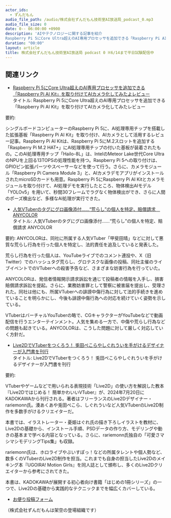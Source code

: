 ```yaml
---
actor_ids:
  - ずんだもん
audio_file_path: /audio/株式会社ずんだもん技術室AI放送局_podcast_0.mp3
audio_file_size: 0
date: 0-- 06:00:00 +0900
description: 'AIやテクノロジーに関する記事を紹介  
Raspberry Pi 5にCore Ultra超えのAI専用プロセッサを追加できる「Raspberry Pi AI Kit」を取り付けてAIカメラ化してみたよレビュー、人気VTuberのタグにグロ画像添付……“荒らし”の個人を特定、賠償請求　ANYCOLOR、Live2DでVTuberをつくろう！ 兎田ぺこらやしぐれういを手がけるデザイナーが入門書を刊行、'
duration: "00:00"
layout: article
title: 株式会社ずんだもん技術室AI放送局 podcast 0 ※6/14まで平日試験配信中
---
```


## 関連リンク


- [Raspberry Pi 5にCore Ultra超えのAI専用プロセッサを追加できる「Raspberry Pi AI Kit」を取り付けてAIカメラ化してみたよレビュー](https://gigazine.net/news/20240604-raspberry-pi-ai-kit-npu-m2/)  
タイトル: Raspberry Pi 5にCore Ultra超えのAI専用プロセッサを追加できる「Raspberry Pi AI Kit」を取り付けてAIカメラ化してみたレビュー

要約: 

シングルボードコンピューターのRaspberry Pi 5に、AI処理専用チップを搭載した拡張基板「Raspberry Pi AI Kit」を取り付け、AIカメラとして活用するレビュー記事。Raspberry Pi AI Kitは、Raspberry Pi 5にM.2スロットを追加する「Raspberry Pi M.2 HAT+」にAI処理専用チップの付いた基板が装着されたもの。このAI処理専用チップ「Hailo-8L」は、IntelのMeteor Lake世代Core UltraのNPUを上回る13TOPSの処理性能を持つ。Raspberry Pi 5への取り付けは、GPIOピン拡張パーツやスペーサーなどを使って行う。さらに、カメラモジュール「Raspberry Pi Camera Module 3」と、AIカメラデモアプリがインストールされたmicroSDカードも用意。Raspberry Pi 5にRaspberry Pi AI Kitとカメラモジュールを取り付けて、AI処理デモを実行したところ、物体検出AIモデル「YOLOv5」を用いて、秒間30フレームでラグなく物体検出ができ、さらに人間のポーズ検出など、多様なAI処理が実行できた。


- [人気VTuberのタグにグロ画像添付……“荒らし”の個人を特定、賠償請求　ANYCOLOR](https://www.itmedia.co.jp/news/articles/2406/04/news133.html)  
タイトル: 人気VTuberのタグにグロ画像添付……“荒らし”の個人を特定、賠償請求 ANYCOLOR

要約:
ANYCOLORは、同社に所属する人気VTuber「甲斐田晴」などに対して悪質な荒らし行為を行った個人を特定し、法的責任を追及していると発表した。

荒らし行為を行った個人は、YouTubeライブでのコメント連投や、X（旧Twitter）でのハッシュタグ荒らし、グロテスクな画像の投稿、同社主催のライブイベントでのVTuberへの殺害予告など、さまざまな妨害行為を行っていた。

ANYCOLORは、発信者情報開示請求訴訟を通じて投稿者の情報を入手し、損害賠償請求訴訟を提起。さらに、業務妨害罪として警察に被害届を提出し、受理された。同社は他にも、所属VTuberへの誹謗中傷行為に対して法的手続きを進めていることを明らかにし、今後も誹謗中傷行為への対応を続けていく姿勢を示している。

VTuberはバーチャルYouTuberの略で、CGキャラクターがYouTubeなどで動画配信を行うエンターテインメント。人気を集める一方で、中傷や荒らし行為などの問題も起きている。ANYCOLORは、こうした問題に対して厳しく対応していく方針だ。


- [Live2DでVTuberをつくろう！ 兎田ぺこらやしぐれういを手がけるデザイナーが入門書を刊行](https://kai-you.net/article/89760)  
タイトル: Live2DでVTuberをつくろう！ 兎田ぺこらやしぐれういを手がけるデザイナーが入門書を刊行

要約:

VTuberやゲームなどで用いられる表現技術「Live2D」の使い方を解説した教本『Live2Dではじめる！ 簡単かわいいVTuber』が、2024年7月20日にKADOKAWAから刊行される。著者はフリーランスのLive2Dデザイナー・rariemonn氏。湊あくあや兎田ぺこら、しぐれういなど人気VTuberのLive2D制作を多数手がけるクリエイターだ。

本書では、イラストレーター・憂姫はぐれ氏の描き下ろしイラストを教材に、Live2Dの基礎から、インストール手順、PSDデータの作り方、モデリングや動きの基本まで学べる内容となっている。さらに、rariemonn氏独自の「可愛さマシマシモデリングTips集」も収録。

rariemonn氏は、ホロライブやぶいすぽっ！などの所属タレントや個人勢など、数多くのVTuberのLive2D制作を担当。これまでも自身の担当したLive2Dのメイキング本『UGOIRA! Motion Girls』を同人誌として頒布し、多くのLive2Dクリエイターから参考にされてきた。

本書は、KADOKAWAが展開する初心者向け書籍「はじめの1冊シリーズ」の一つで、Live2Dの基礎から実践的なテクニックまでを幅広くカバーしている。



- [お便り投稿フォーム](https://forms.gle/ffg4JTfqdiqK62qf9)

（株式会社ずんだもんは架空の登場組織です）
